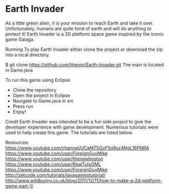 # Earth Invader

As a little green alien, it is your mission to reach Earth and take it over. Unfortunately, humans are quite fond of earth and will do anything to protect it! Earth Invader is a 2D platform space game inspired by the iconic game Galaga.


Running
To play Earth Invader either clone the project or download the zip into a local directory.

$ git clone https://github.com/ljtrevor/Earth-Invader.git
The main is located in Game.java

To run this game using Eclipse
 - Clone the repository
 - Open the project in Eclipse
 - Navigate to Game.java in src
 - Press run
 - Enjoy!
 

Credit
Earth Invader was intended to be a fun side project to give the developer experience with game development. 
Numerous tutorials were used to help create this game. The tutorials are listed below. 

Resources:
https://www.youtube.com/channel/UCaM7SQvF5q9sz4NgL16PNRA
https://www.youtube.com/user/ForeignGuyMike
https://www.youtube.com/user/thenewboston
https://www.youtube.com/user/RealTutsGML
https://www.youtube.com/user/ForeignGuyMike
http://zetcode.com/tutorials/javagamestutorial/
http://www.wildbunny.co.uk/blog/2011/12/11/how-to-make-a-2d-platform-game-part-1/



